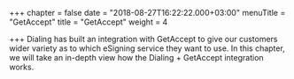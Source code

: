 +++
chapter = false
date = "2018-08-27T16:22:22.000+03:00"
menuTitle = "GetAccept"
title = "GetAccept"
weight = 4

+++
Dialing has built an integration with GetAccept to give our customers wider variety as to which eSigning service they want to use. In this chapter, we will take an in-depth view how the Dialing + GetAccept integration works.
